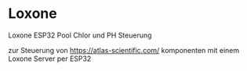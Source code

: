 # Loxone
Loxone ESP32 Pool Chlor und PH Steuerung

zur Steuerung von https://atlas-scientific.com/ komponenten mit einem Loxone Server per ESP32 
